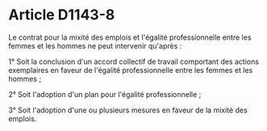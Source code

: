 # Article D1143-8

Le contrat pour la mixité des emplois et l'égalité professionnelle entre les femmes et les hommes ne peut intervenir qu'après : 

  
1° Soit la conclusion d'un accord collectif de travail comportant des actions exemplaires en faveur de l'égalité professionnelle entre les femmes et les hommes ; 

  
2° Soit l'adoption d'un plan pour l'égalité professionnelle ;

3° Soit l'adoption d'une ou plusieurs mesures en faveur de la mixité des emplois.